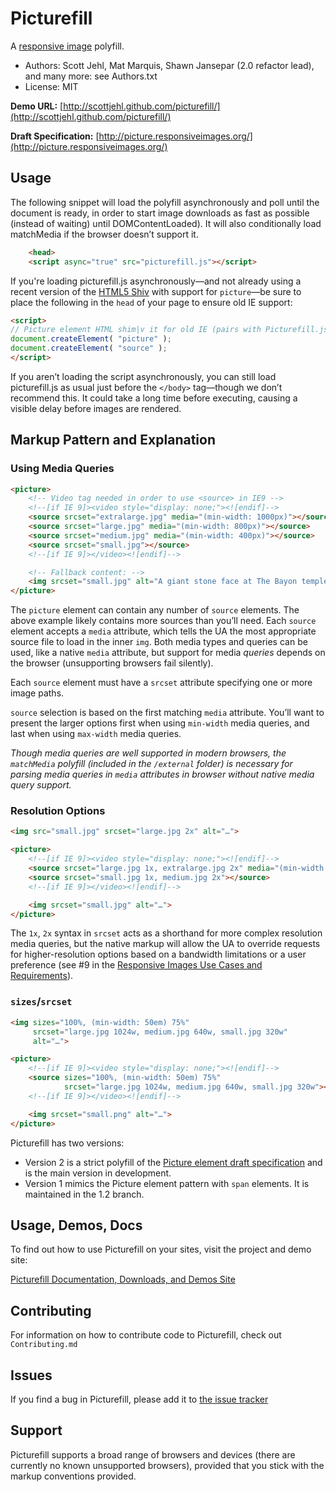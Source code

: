 # Picturefill
A [responsive image](http://picture.responsiveimages.org/) polyfill.
* Authors: Scott Jehl, Mat Marquis, Shawn Jansepar (2.0 refactor lead), and many more: see Authors.txt
* License: MIT

**Demo URL:** [http://scottjehl.github.com/picturefill/](http://scottjehl.github.com/picturefill/)

**Draft Specification:** [http://picture.responsiveimages.org/](http://picture.responsiveimages.org/)

## Usage

The following snippet will load the polyfill asynchronously and poll until the document is ready, in order to start image downloads as fast as possible (instead of waiting) until DOMContentLoaded). It will also conditionally load matchMedia if the browser doesn’t support it.

```html
	<head>
	<script async="true" src="picturefill.js"></script>
```

If you're loading picturefill.js asynchronously—and not already using a recent version of the [HTML5 Shiv](https://github.com/aFarkas/html5shiv) with support for `picture`—be sure to place the following in the `head` of your page to ensure old IE support:

```html
<script>
// Picture element HTML shim|v it for old IE (pairs with Picturefill.js)
document.createElement( "picture" );
document.createElement( "source" );
</script>
```

If you aren’t loading the script asynchronously, you can still
load picturefill.js as usual just before the `</body>` tag—though we don’t recommend this. It could take a long time
before executing, causing a visible delay before images are rendered.

## Markup Pattern and Explanation

### Using Media Queries

```html
<picture>
	<!-- Video tag needed in order to use <source> in IE9 -->
	<!--[if IE 9]><video style="display: none;"><![endif]-->
	<source srcset="extralarge.jpg" media="(min-width: 1000px)"></source>
	<source srcset="large.jpg" media="(min-width: 800px)"></source>
	<source srcset="medium.jpg" media="(min-width: 400px)"></source>
	<source srcset="small.jpg"></source>
	<!--[if IE 9]></video><![endif]-->

	<!-- Fallback content: -->
	<img srcset="small.jpg" alt="A giant stone face at The Bayon temple in Angkor Thom, Cambodia">
</picture>
```

The `picture` element can contain any number of `source` elements. The above example likely contains more sources than you’ll need. Each `source` element accepts a `media` attribute, which tells the UA the most appropriate source file to load in the inner `img`. Both media types and queries can be used, like a native `media` attribute, but support for media _queries_ depends on the browser (unsupporting browsers fail silently).

Each `source` element must have a `srcset` attribute specifying one or more image paths.

`source` selection is based on the first matching `media` attribute. You’ll want to present the larger options first when using `min-width` media queries, and last when using `max-width` media queries.

_Though media queries are well supported in modern browsers, the `matchMedia` polyfill (included in the `/external` folder) is necessary for parsing media queries in `media` attributes in browser without native media query support._

### Resolution Options

```html
<img src="small.jpg" srcset="large.jpg 2x" alt="…">
```

```html
<picture>
	<!--[if IE 9]><video style="display: none;"><![endif]-->
	<source srcset="large.jpg 1x, extralarge.jpg 2x" media="(min-width: 800px)"></source>
	<source srcset="small.jpg 1x, medium.jpg 2x"></source>
	<!--[if IE 9]></video><![endif]-->

	<img srcset="small.jpg" alt="…">
</picture>
```

The `1x`, `2x` syntax in `srcset` acts as a shorthand for more complex resolution media queries, but the native markup will allow the UA to override requests for higher-resolution options based on a bandwidth limitations or a user preference (see #9 in the [Responsive Images Use Cases and Requirements](http://usecases.responsiveimages.org/#h2_requirements)).

### `sizes`/`srcset`


```html
<img sizes="100%, (min-width: 50em) 75%"
     srcset="large.jpg 1024w, medium.jpg 640w, small.jpg 320w"
     alt="…">
```

```html
<picture>
	<!--[if IE 9]><video style="display: none;"><![endif]-->
	<source sizes="100%, (min-width: 50em) 75%"
			srcset="large.jpg 1024w, medium.jpg 640w, small.jpg 320w"></source>
	<!--[if IE 9]></video><![endif]-->

	<img srcset="small.png" alt="…">
</picture>
```

Picturefill has two versions:
* Version 2 is a strict polyfill of the [Picture element draft specification](http://picture.responsiveimages.org/) and is the main version in development.
* Version 1 mimics the Picture element pattern with `span` elements. It is maintained in the 1.2 branch.

## Usage, Demos, Docs
To find out how to use Picturefill on your sites, visit the project and demo site:

[Picturefill Documentation, Downloads, and Demos Site](http://scottjehl.github.com/picturefill/)

## Contributing
For information on how to contribute code to Picturefill, check out `Contributing.md`

## Issues
If you find a bug in Picturefill, please add it to [the issue tracker](https://github.com/scottjehl/picturefill/issues)

## Support

Picturefill supports a broad range of browsers and devices (there are currently no known unsupported browsers), provided that you stick with the markup conventions provided.

